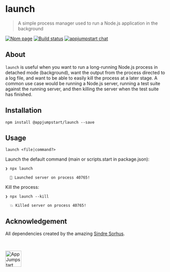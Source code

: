 # launch
> A simple process manager used to run a Node.js application in the background

[![Npm page][npm-image]][npm-url]
[![Build status][build-image]][build-url]
[![appjumpstart chat][gitter-image]][gitter-url]

## About

`launch` is useful when you want to run a long-running Node.js process in
detached mode (background), want the output from the process directed to a log
file, and want to be able to easily kill the process at a later stage. A common
use case would be running a Node.js server, running a test suite against the
running server, and then killing the server when the test suite has finished.

## Installation

```console
npm install @appjumpstart/launch --save
```

## Usage

```console
launch <file|command?>
```

Launch the default command (main or scripts.start in package.json):
```console
❯ npx launch

  🚀 Launched server on process 40765!
```

Kill the process:
```console
❯ npx launch --kill

  💥 Killed server on process 40765!
```

## Acknowledgement

All dependencies created by the amazing
[Sindre Sorhus](https://github.com/sindresorhus).

&nbsp;

<a href="https://github.com/appjumpstart">
  <img
    alt="AppJumpstart"
    src="https://appjumpstart.nyc3.digitaloceanspaces.com/assets/appjumpstart-transparent.png"
    height="50">
</a>

[npm-image]: https://img.shields.io/npm/v/@appjumpstart/launch.svg
[npm-url]: https://www.npmjs.com/package/@appjumpstart/launch
[build-image]: https://travis-ci.com/appjumpstart/launch.svg?branch=master
[build-url]: https://travis-ci.com/appjumpstart/launch
[gitter-image]: https://img.shields.io/gitter/room/appjumpstart/appjumpstart.svg
[gitter-url]: https://gitter.im/appjumpstart

